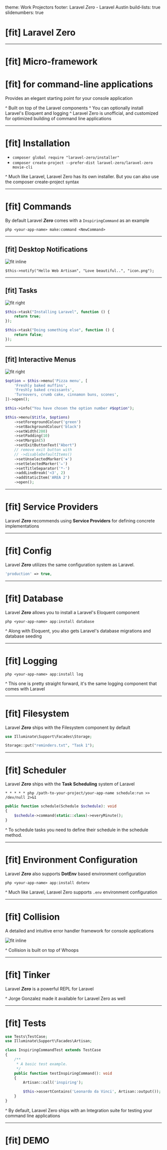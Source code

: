 theme: Work Projectors
footer: Laravel _Zero_ - Laravel Austin
build-lists: true
slidenumbers: true

# [fit] Laravel **Zero**

---

# [fit] Micro-framework 
# [fit] for **command-line** applications

Provides an elegant starting point for your console application

^ Built on top of the Laravel components
^ You can optionally install Laravel's Eloquent and logging
^ Laravel Zero is unofficial, and customized for optimized building of command line applications

---

# [fit] Installation

* `composer global require "laravel-zero/installer"`
* `composer create-project --prefer-dist laravel-zero/laravel-zero movie-cli
`

^ Much like Laravel, Laravel Zero has its own installer. But you can also use the composer create-project syntax

---

# [fit] Commands

By default Laravel **_Zero_** comes with a `InspiringCommand` as an example

`php <your-app-name> make:command <NewCommand>`

---

## [fit] Desktop Notifications

![fit inline](https://raw.githubusercontent.com/nunomaduro/laravel-desktop-notifier/stable/docs/icon.png)

```
$this->notify("Hello Web Artisan", "Love beautiful..", "icon.png");
```

---

## [fit] Tasks

![fit right](https://raw.githubusercontent.com/nunomaduro/laravel-console-task/master/docs/example.png)

```php
$this->task("Installing Laravel", function () {
    return true;
});

$this->task("Doing something else", function () {
    return false;
});
```

---

## [fit] Interactive Menus

![fit right](https://raw.githubusercontent.com/nunomaduro/laravel-console-menu/master/docs/example.png)

```php
$option = $this->menu('Pizza menu', [
    'Freshly baked muffins',
    'Freshly baked croissants',
    'Turnovers, crumb cake, cinnamon buns, scones',
])->open();

$this->info("You have chosen the option number #$option");
```

```php
$this->menu($title, $options)
    ->setForegroundColour('green')
    ->setBackgroundColour('black')
    ->setWidth(200)
    ->setPadding(10)
    ->setMargin(5)
    ->setExitButtonText("Abort")
    // remove exit button with
    // ->disableDefaultItems()
    ->setUnselectedMarker('❅')
    ->setSelectedMarker('✏')
    ->setTitleSeparator('*-')
    ->addLineBreak('<3', 2)
    ->addStaticItem('AREA 2')
    ->open();
```

---

# [fit] Service Providers

Laravel **_Zero_** recommends using **Service Providers** for defining concrete implementations

---

# [fit] Config

Laravel **_Zero_** utilizes the same configuration system as Laravel.

```php
'production' => true,
```

---

# [fit] Database

Laravel **_Zero_** allows you to install a Laravel's Eloquent component

`php <your-app-name> app:install database`

^ Along with Eloquent, you also gets Laravel's database migrations and database seeding

---

# [fit] Logging

`php <your-app-name> app:install log`

^ This one is pretty straight forward, it's the same logging component that comes with Laravel

---

# [fit] Filesystem

Laravel **_Zero_** ships with the Filesystem component by default

```php
use Illuminate\Support\Facades\Storage;

Storage::put("reminders.txt", "Task 1");
```

---

# [fit] Scheduler

Laravel **_Zero_** ships with the **Task Scheduling** system of Laravel

`* * * * * php /path-to-your-project/your-app-name schedule:run >> /dev/null 2>&1`

```php
public function schedule(Schedule $schedule): void
{
    $schedule->command(static::class)->everyMinute();
}
```

^ To schedule tasks you need to define their schedule in the schedule method.

---

# [fit] Environment Configuration

Laravel **_Zero_** also supports **DotEnv** based environment configuration

`php <your-app-name> app:install dotenv`

^ Much like Laravel, Laravel Zero supports `.env` environment configuration

---

# [fit] Collision

A detailed and intuitive error handler framework for console applications

![fit inline](https://raw.githubusercontent.com/nunomaduro/collision/stable/docs/example.png)

^ Collision is built on top of Whoops

---

# [fit] Tinker

Laravel **_Zero_** is a powerful REPL for Laravel

^ Jorge Gonzalez made it available for Laravel Zero as well

---

# [fit] Tests

```php
use Tests\TestCase;
use Illuminate\Support\Facades\Artisan;

class InspiringCommandTest extends TestCase
{
    /**
     * A basic test example.
     */
    public function testInspiringCommand(): void
    {
        Artisan::call('inspiring');

        $this->assertContains('Leonardo da Vinci', Artisan::output());
    }
}
```

^ By default, Laravel Zero ships with an Integration suite for testing your command line applications

---

# [fit] DEMO